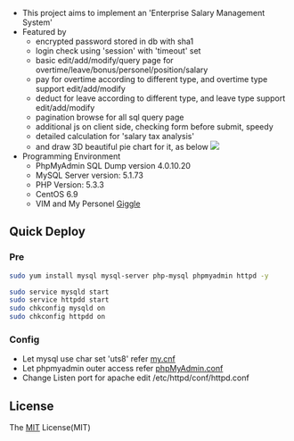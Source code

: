- This project aims to implement an 'Enterprise Salary Management System'
- Featured by
    - encrypted password stored in db with sha1
    - login check using 'session' with 'timeout' set
    - basic edit/add/modify/query page for overtime/leave/bonus/personel/position/salary
    - pay for overtime according to different type, and overtime type support edit/add/modify
    - deduct for leave according to different type, and leave type support edit/add/modify
    - pagination browse for all sql query page
    - additional js on client side, checking form before submit, speedy
    - detailed calculation for 'salary tax analysis'
    - and draw 3D beautiful pie chart for it, as below
![](https://github.com/xiangp126/jear/blob/master/gif/salary_draw.gif)
- Programming Environment
    - PhpMyAdmin SQL Dump version 4.0.10.20
    - MySQL Server version: 5.1.73
    - PHP Version: 5.3.3
    - CentOS 6.9
    - VIM and My Personel [Giggle](https://github.com/xiangp126/Giggle)

## Quick Deploy
### Pre
```bash
sudo yum install mysql mysql-server php-mysql phpmyadmin httpd -y

sudo service mysqld start
sudo service httpdd start
sudo chkconfig mysqld on
sudo chkconfig httpdd on

```
### Config
- Let mysql use char set 'uts8' refer [my.cnf](https://github.com/xiangp126/Jear/blob/master/config/my.cnf)
- Let phpmyadmin outer access refer [phpMyAdmin.conf](https://github.com/xiangp126/Jear/blob/master/config/phpMyAdmin.conf)
- Change Listen port for apache edit /etc/httpd/conf/httpd.conf

## License
The [MIT](https://github.com/xiangp126/jear/blob/master/LICENSE.txt) License(MIT)
